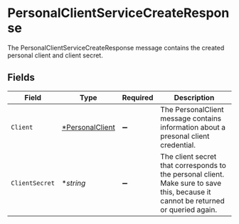 # PersonalClientServiceCreateResponse

The PersonalClientServiceCreateResponse message contains the created personal client and client secret.


## Fields

| Field                                                                                                                              | Type                                                                                                                               | Required                                                                                                                           | Description                                                                                                                        |
| ---------------------------------------------------------------------------------------------------------------------------------- | ---------------------------------------------------------------------------------------------------------------------------------- | ---------------------------------------------------------------------------------------------------------------------------------- | ---------------------------------------------------------------------------------------------------------------------------------- |
| `Client`                                                                                                                           | [*PersonalClient](../../models/shared/personalclient.md)                                                                           | :heavy_minus_sign:                                                                                                                 | The PersonalClient message contains information about a presonal client credential.                                                |
| `ClientSecret`                                                                                                                     | **string*                                                                                                                          | :heavy_minus_sign:                                                                                                                 | The client secret that corresponds to the personal client. Make sure to save this, because it cannot be returned or queried again. |